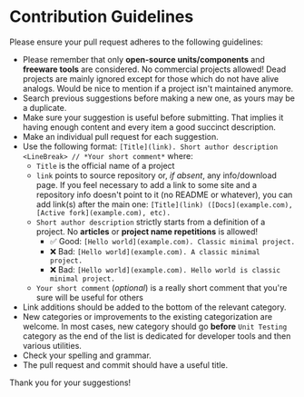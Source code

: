 # Contribution Guidelines

Please ensure your pull request adheres to the following guidelines:

- Please remember that only **open-source units/components** and **freeware tools** are considered. No commercial projects allowed! Dead projects are mainly ignored except for those which do not have alive analogs. Would be nice to mention if a project isn't maintained anymore.
- Search previous suggestions before making a new one, as yours may be a duplicate.
- Make sure your suggestion is useful before submitting. That implies it having enough content and every item a good succinct description.
- Make an individual pull request for each suggestion.
- Use the following format: `[Title](link). Short author description <LineBreak> // *Your short comment*` where:
	- `Title` is the official name of a project
	- `link` points to source repository or, *if absent*, any info/download page. If you feel necessary to add a link to some site and a repository info doesn't point to it (no README or whatever), you can add link(s) after the main one: `[Title](link) ([Docs](example.com), [Active fork](example.com), etc).`
	- `Short author description` strictly starts from a definition of a project. No **articles** or **project name repetitions** is allowed!
		- :white_check_mark: Good: `[Hello world](example.com). Classic minimal project.`
		- :x: Bad: `[Hello world](example.com). A classic minimal project.`
		- :x: Bad: `[Hello world](example.com). Hello world is classic minimal project.`
	- `Your short comment` (*optional*) is a really short comment that you're sure will be useful for others
- Link additions should be added to the bottom of the relevant category.
- New categories or improvements to the existing categorization are welcome. In most cases, new category should go **before** `Unit Testing` category as the end of the list is dedicated for developer tools and then various utilities.
- Check your spelling and grammar.
- The pull request and commit should have a useful title.

Thank you for your suggestions!